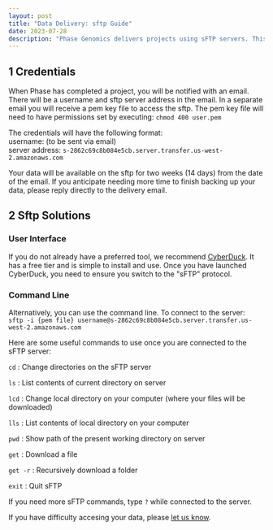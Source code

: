 ```yaml
---
layout: post
title: "Data Delivery: sftp Guide"
date: 2023-07-28
description: "Phase Genomics delivers projects using sFTP servers. This document guides users through accessing their data."
---
```



1   Credentials
---------------------
When Phase has completed a project, you will be notified with an email. There will be a username and sftp server address in the email. In a separate email you will receive a pem key file to access the sftp. The pem key file will need to have permissions set by executing: `chmod 400 user.pem`

The credentials will have the following format:  
username: (to be sent via email)  
server address: `s-2862c69c8b084e5cb.server.transfer.us-west-2.amazonaws.com`   

Your data will be available on the sftp for two weeks (14 days) from the date of the email. If you anticipate needing more time to finish backing up your data, please reply directly to the delivery email.

2   Sftp Solutions
---------------------
### User Interface
If you do not already have a preferred tool, we recommend [CyberDuck](https://cyberduck.io/sftp/). It has a free tier and is simple to install and use. Once you have launched CyberDuck, you need to ensure you switch to the "sFTP" protocol.

### Command Line
Alternatively, you can use the command line. To connect to the server:  
`sftp -i {pem file} username@s-2862c69c8b084e5cb.server.transfer.us-west-2.amazonaws.com`

Here are some useful commands to use once you are connected to the sFTP server:

`cd` : Change directories on the sFTP server

`ls` : List contents of current directory on server

`lcd` : Change local directory on your computer (where your files will be downloaded)

`lls` : List contents of local directory on your computer

`pwd` : Show path of the present working directory on server

`get` : Download a file

`get -r` : Recursively download a folder

`exit` : Quit sFTP

If you need more sFTP commands, type `?` while connected to the server.


If you have difficulty accesing your data, please [let us know](mailto:support@phasegenomics.com).
